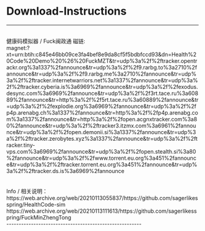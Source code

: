 # Download-Instructions

--------------------------------------------------------
<br/>
健康码模拟器 / Fuck闽政通 磁链: <br/>
magnet:?xt=urn:btih:c845e46bb09ce3fa4bef8e9da8cf5f5bdbfccd93&dn=Health%20Code%20Demo%20%26%20FuckMZT&tr=udp%3a%2f%2ftracker.opentrackr.org%3a1337%2fannounce&tr=udp%3a%2f%2f9.rarbg.to%3a2710%2fannounce&tr=udp%3a%2f%2f9.rarbg.me%3a2710%2fannounce&tr=udp%3a%2f%2ftracker.internetwarriors.net%3a1337%2fannounce&tr=udp%3a%2f%2ftracker.cyberia.is%3a6969%2fannounce&tr=udp%3a%2f%2fexodus.desync.com%3a6969%2fannounce&tr=udp%3a%2f%2f3rt.tace.ru%3a60889%2fannounce&tr=http%3a%2f%2f5rt.tace.ru%3a60889%2fannounce&tr=udp%3a%2f%2fexplodie.org%3a6969%2fannounce&tr=udp%3a%2f%2fp4p.arenabg.ch%3a1337%2fannounce&tr=http%3a%2f%2fp4p.arenabg.com%3a1337%2fannounce&tr=http%3a%2f%2fopen.acgnxtracker.com%3a80%2fannounce&tr=udp%3a%2f%2ftracker3.itzmx.com%3a6961%2fannounce&tr=udp%3a%2f%2fopen.demonii.si%3a1337%2fannounce&tr=udp%3a%2f%2ftracker.zerobytes.xyz%3a1337%2fannounce&tr=udp%3a%2f%2ftracker.tiny-vps.com%3a6969%2fannounce&tr=udp%3a%2f%2fopen.stealth.si%3a80%2fannounce&tr=udp%3a%2f%2fwww.torrent.eu.org%3a451%2fannounce&tr=udp%3a%2f%2ftracker.torrent.eu.org%3a451%2fannounce&tr=udp%3a%2f%2ftracker.ds.is%3a6969%2fannounce
<br/><br/><br/>
Info / 相关说明：<br/>
https://web.archive.org/web/20210113055837/https://github.com/sagerlikesspring/HealthCode-sim
<br/>
https://web.archive.org/web/20210113111613/https://github.com/sagerlikesspring/FuckMinZhengTong
<br/>
-------------------------------------------------------
